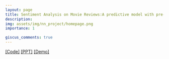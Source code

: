 ```yaml
---
layout: page
title: Sentiment Analysis on Movie Reviews:A predictive model with pre-trained Bert by PyTorch
description: 
img: assets/img/nn_project/homepage.png
importance: 1

giscus_comments: true
---
```


[[Code]](https://howardzhan2024.top/assets/html/sentiment_analysis_pt_Huaye-final.html) [[PPT]](https://howardzhan2024.top/assets/pdf/neural_networks_pytorch_Huaye.pdf) [[Demo]](https://howardzhan2024.top/assets/video/sentiment_analysis_demo.mp4) 

